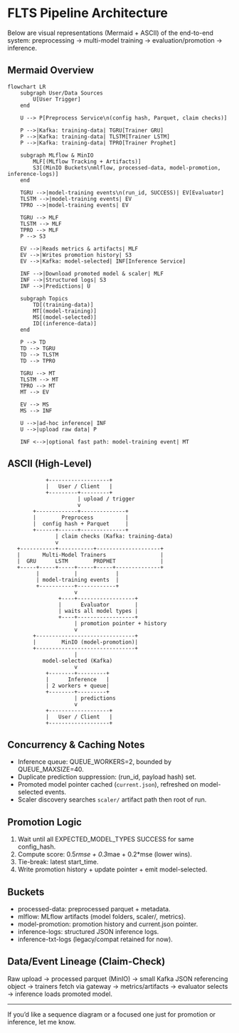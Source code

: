 # FLTS Pipeline Architecture

Below are visual representations (Mermaid + ASCII) of the end-to-end system: preprocessing -> multi-model training -> evaluation/promotion -> inference.

## Mermaid Overview
```mermaid
flowchart LR
    subgraph User/Data Sources
        U[User Trigger]
    end

    U --> P[Preprocess Service\n(config hash, Parquet, claim checks)]

    P -->|Kafka: training-data| TGRU[Trainer GRU]
    P -->|Kafka: training-data| TLSTM[Trainer LSTM]
    P -->|Kafka: training-data| TPRO[Trainer Prophet]

    subgraph MLflow & MinIO
        MLF[(MLflow Tracking + Artifacts)]
        S3[(MinIO Buckets\nmlflow, processed-data, model-promotion, inference-logs)]
    end

    TGRU -->|model-training events\n(run_id, SUCCESS)| EV[Evaluator]
    TLSTM -->|model-training events| EV
    TPRO -->|model-training events| EV

    TGRU --> MLF
    TLSTM --> MLF
    TPRO --> MLF
    P --> S3

    EV -->|Reads metrics & artifacts| MLF
    EV -->|Writes promotion history| S3
    EV -->|Kafka: model-selected| INF[Inference Service]

    INF -->|Download promoted model & scaler| MLF
    INF -->|Structured logs| S3
    INF -->|Predictions| U

    subgraph Topics
        TD[(training-data)]
        MT[(model-training)]
        MS[(model-selected)]
        ID[(inference-data)]
    end

    P --> TD
    TD --> TGRU
    TD --> TLSTM
    TD --> TPRO

    TGRU --> MT
    TLSTM --> MT
    TPRO --> MT
    MT --> EV

    EV --> MS
    MS --> INF

    U -->|ad-hoc inference| INF
    U -->|upload raw data| P

    INF <-->|optional fast path: model-training event| MT
```

## ASCII (High-Level)
```
            +-------------------+
            |   User / Client   |
            +---------+---------+
                      | upload / trigger
                      v
        +-------------+--------------+
        |        Preprocess          |
        |  config hash + Parquet     |
        +------+------+--------------+
               | claim checks (Kafka: training-data)
               v
   +-----------+-----------+--------------------+
   |       Multi-Model Trainers                 |
   |  GRU      LSTM        PROPHET              |
   +-----+-----+-----+-----+-----+--------------+
         |           |            |
         | model-training events  |
         +-----------+------------+
                     v
                +----+------------------+
                |      Evaluator        |
                | waits all model types |
                +----+------------------+
                     | promotion pointer + history
                     v
        +-------------------------------+
        |        MinIO (model-promotion)|
        +-------------------------------+
                     |
           model-selected (Kafka)
                     v
            +--------+---------+
            |      Inference   |
            | 2 workers + queue|
            +--------+---------+
                     | predictions
                     v
            +-------------------+
            |   User / Client   |
            +-------------------+
```

## Concurrency & Caching Notes
- Inference queue: QUEUE_WORKERS=2, bounded by QUEUE_MAXSIZE=40.
- Duplicate prediction suppression: (run_id, payload hash) set.
- Promoted model pointer cached (`current.json`), refreshed on model-selected events.
- Scaler discovery searches `scaler/` artifact path then root of run.

## Promotion Logic
1. Wait until all EXPECTED_MODEL_TYPES SUCCESS for same config_hash.
2. Compute score: 0.5*rmse + 0.3*mae + 0.2*mse (lower wins).
3. Tie-break: latest start_time.
4. Write promotion history + update pointer + emit model-selected.

## Buckets
- processed-data: preprocessed parquet + metadata.
- mlflow: MLflow artifacts (model folders, scaler/, metrics).
- model-promotion: promotion history and current.json pointer.
- inference-logs: structured JSON inference logs.
- inference-txt-logs (legacy/compat retained for now).

## Data/Event Lineage (Claim-Check)
Raw upload -> processed parquet (MinIO) -> small Kafka JSON referencing object -> trainers fetch via gateway -> metrics/artifacts -> evaluator selects -> inference loads promoted model.

---
If you’d like a sequence diagram or a focused one just for promotion or inference, let me know.
